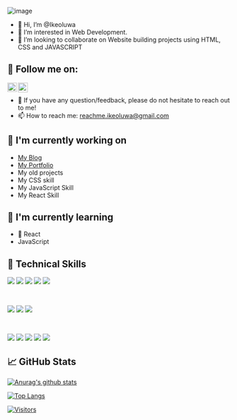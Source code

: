 ![image](https://media.licdn.com/dms/image/D4D16AQHEgysCWzXqzw/profile-displaybackgroundimage-shrink_350_1400/0/1678368848868?e=1683763200&v=beta&t=9L_PLTHBLcI0HfIWqI6MAJAqQWlKcKn056zvCx6UTvM)
- 👋 Hi, I’m @Ikeoluwa
- 👀 I’m interested in Web Development.
- 💞️ I’m looking to collaborate on Website building projects using HTML, CSS and JAVASCRIPT


<!---
Ikeoluwa is a ✨ special ✨ repository because its `README.md` (this file) appears on your GitHub profile.
You can click the Preview link to take a look at your changes.
--->


## 🤝 Follow me on:


<a href="https://www.linkedin.com/in/ikeoluwa-ashade/"><img align="left" src="https://raw.githubusercontent.com/yushi1007/yushi1007/main/images/linkedin.svg" alt="Ikeoluwa Ashade | LinkedIn" width="21px"/></a>

<a href="https://twitter.com/IkeoluwaAshade"><img align="left" alt="IKeoluwa Ashade  | Twitter" width="22px" src="https://cdn.jsdelivr.net/npm/simple-icons@v3/icons/twitter.svg" /></a>

</br>

- 💬 If you have any question/feedback, please do not hesitate to reach out to me!
- 📫 How to reach me: reachme.ikeoluwa@gmail.com

## 🔭 I'm currently working on


- [My Blog](https://bit.ly/3rEWdvh)
- [My Portfolio](https://github.com/IkeoluwaAshade/ikeoluwaashade.com)
- My old projects
- My CSS skill
- My JavaScript Skill
- My React Skill

## 🌱 I'm currently learning


- 📱 React
- JavaScript



## 💼 Technical Skills

![](https://img.shields.io/badge/Code-HTML5-informational?style=flat&logo=HTML5&color=E34F26)
![](https://img.shields.io/badge/Code-CSS3-informational?style=flat&logo=CSS3&color=white)
![](https://img.shields.io/badge/Code-JavaScript-informational?style=flat&logo=JavaScript&color=F7DF1E)
![](https://img.shields.io/badge/Code-React-informational?style=flat&logo=react&color=61DAFB)
![](https://img.shields.io/badge/Code-Wordpress-informational?style=flat&logo=Wordpress&color=lightgreen)


</br>

![](https://img.shields.io/badge/Style-Bootstrap-informational?style=flat&logo=Bootstrap&color=7952B3)
![](https://img.shields.io/badge/Style-CSS3-informational?style=flat&logo=CSS3&color=1572B6)
![](https://img.shields.io/badge/Style-styled--components-informational?style=flat&logo=styled-components&color=DB7093)

</br>

![](https://img.shields.io/badge/Tools-Figma-informational?style=flat&logo=Figma&color=F24E1E)
![](https://img.shields.io/badge/Tools-NPM-informational?style=flat&logo=NPM&color=CB3837)
![](https://img.shields.io/badge/Tools-Netlify-informational?style=flat&logo=netlify&color=00C7B7)
![](https://img.shields.io/badge/Tools-Git-informational?style=flat&logo=Git&color=F05032)
![](https://img.shields.io/badge/Tools-GitHub-informational?style=flat&logo=GitHub&color=181717)


## 📈 GitHub Stats 

[![Anurag's github stats](https://github-readme-stats.vercel.app/api?username=IkeoluwaAshade)](https://github.com/IkeoluwaAshade)

[![Top Langs](https://github-readme-stats.vercel.app/api/top-langs/?username=IkeoluwaAshade&layout=compact)](https://github.com/IkeoluwaAshade)

[![Visitors](https://visitor-badge.glitch.me/badge?page_id=IkeoluwaAshade.IkeoluwaAshade)](https://www.IkeoluwaAshade.dev/)

